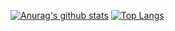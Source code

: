 [![Anurag's github stats](https://github-readme-stats.vercel.app/api?username=siki6655&count_private=true&show_icons=true&bg_color=24,1919,810,114514,364364&text_color=ffffff&title_color=ffffff&icon_color=ffffff)](https://github.com/anuraghazra/github-readme-stats)
[![Top Langs](https://github-readme-stats.vercel.app/api/top-langs/?username=siki6655&bg_color=24,1919,810,114514,364364&layout=compact&text_color=ffffff&title_color=ffffff&icon_color=ffffff)](https://github.com/anuraghazra/github-readme-stats)
